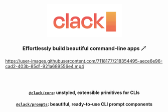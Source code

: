 <br />
<br />

<div align="center">
    <img src="/.github/assets/clack.gif?sanitize=true" alt="clack" width="240" />
</div>
<h3 align="center">Effortlessly build beautiful command-line apps 🪄</h3>

https://user-images.githubusercontent.com/7118177/218354495-aece6e96-cad2-403b-85d1-921a689556e4.mp4

<br />
<br />

<h4 align="center"><a href="packages/core#readme"><code>@clack/core</code></a>: unstyled, extensible primitives for CLIs</h4>
<h4 align="center"><a href="packages/prompts#readme"><code>@clack/prompts</code></a>: beautiful, ready-to-use CLI prompt components</h4>
